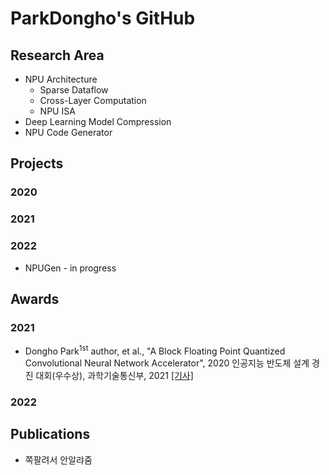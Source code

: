 # ParkDongho's GitHub

## Research Area
* NPU Architecture
  * Sparse Dataflow
  * Cross-Layer Computation
  * NPU ISA
* Deep Learning Model Compression
* NPU Code Generator

## Projects
### 2020

### 2021

### 2022
* NPUGen - in progress

## Awards
### 2021
* Dongho Park<sup>1st</sup> author, et al., "A Block Floating Point Quantized Convolutional Neural Network Accelerator", 2020 인공지능 반도체 설계 경진 대회(우수상), 과학기술통신부, 2021 [[기사]](https://www.msit.go.kr/bbs/view.do?sCode=user&mId=113&mPid=112&pageIndex=3&bbsSeqNo=94&nttSeqNo=3180308&searchOpt=ALL&searchTxt=)

### 2022

## Publications
* 쪽팔려서 안알랴줌

